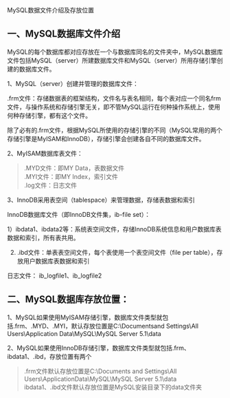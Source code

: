   
MySQL数据文件介绍及存放位置  
  
  
一、MySQL数据库文件介绍
--------------
MySQL的每个数据库都对应存放在一个与数据库同名的文件夹中，MySQL数据库文件包括MySQL（server）所建数据库文件和MySQL（server）所用存储引擎创建的数据库文件。  
  
1、MySQL（server）创建并管理的数据库文件：  
  
.frm文件：存储数据表的框架结构，文件名与表名相同，每个表对应一个同名frm文件，与操作系统和存储引擎无关，即不管MySQL运行在何种操作系统上，使用何种存储引擎，都有这个文件。  
  
除了必有的.frm文件，根据MySQL所使用的存储引擎的不同（MySQL常用的两个存储引擎是MyISAM和InnoDB），存储引擎会创建各自不同的数据库文件。  
  

2、MyISAM数据库表文件：  
  
> .MYD文件：即MY Data，表数据文件  
> .MYI文件：即MY Index，索引文件  
> .log文件：日志文件  
  

3、InnoDB采用表空间（tablespace）来管理数据，存储表数据和索引  
  
InnoDB数据库文件（即InnoDB文件集，ib-file set）：  
  
1）ibdata1、ibdata2等：系统表空间文件，存储InnoDB系统信息和用户数据库表数据和索引，所有表共用。  
  
2) .ibd文件：单表表空间文件，每个表使用一个表空间文件（file per table），存放用户数据库表数据和索引  
  
日志文件： ib_logfile1、ib_logfile2  
  
  
二、MySQL数据库存放位置：  
-------------
1、MySQL如果使用MyISAM存储引擎，数据库文件类型就包括.frm、.MYD、.MYI，默认存放位置是C:\Documentsand Settings\All Users\Application Data\MySQL\MySQL Server 5.1\data  
  
2、MySQL如果使用InnoDB存储引擎，数据库文件类型就包括.frm、ibdata1、.ibd，存放位置有两个  
> .frm文件默认存放位置是C:\Documents and Settings\All Users\ApplicationData\MySQL\MySQL Server 5.1\data  
> ibdata1、.ibd文件默认存放位置是MySQL安装目录下的data文件夹    



  

